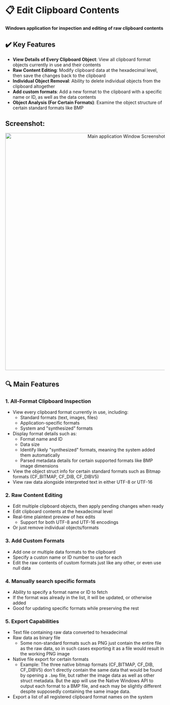 # 📋 Edit Clipboard Contents

#### Windows application for inspection and editing of raw clipboard contents

## ✔️ Key Features

- **View Details of Every Clipboard Object**: View all clipboard format objects currently in use and their contents
- **Raw Content Editing**: Modify clipboard data at the hexadecimal level, then save the changes back to the clipboard
- **Individual Object Removal**: Ability to delete individual objects from the clipboard altogether
- **Add custom formats**: Add a new format to the clipboard with a specific name or ID, as well as the data contents
- **Object Analysis (For Certain Formats)**: Examine the object structure of certain standard formats like BMP

## Screenshot:
<p align="center">
<img alt="Main application Window Screenshot" width=750 src="https://github.com/user-attachments/assets/0b7bb7b7-d9db-4be0-818f-f9bf2a61264f">
</p>

## 🔍 Main Features

### 1. All-Format Clipboard Inspection

- View every clipboard format currently in use, including:
  - Standard formats (text, images, files)
  - Application-specific formats
  - System and "synthesized" formats
- Display format details such as:
  - Format name and ID
  - Data size
  - Identify likely "synthesized" formats, meaning the system added them automatically
  - Parsed metadata details for certain supported formats like BMP image dimensions
- View the object struct info for certain standard formats such as Bitmap formats (CF_BITMAP, CF_DIB, CF_DIBV5)
- View raw data alongside interpreted text in either UTF-8 or UTF-16

### 2. Raw Content Editing

- Edit multiple clipboard objects, then apply pending changes when ready
- Edit clipboard contents at the hexadecimal level
- Real-time plaintext preview of hex edits
   - Support for both UTF-8 and UTF-16 encodings
- Or just remove individual objects/formats

### 3. Add Custom Formats
- Add one or multiple data formats to the clipboard
- Specify a custon name or ID number to use for each
- Edit the raw contents of custom formats just like any other, or even use null data

### 4. Manually search specific formats
- Ability to specify a format name or ID to fetch
- If the format was already in the list, it will be updated, or otherwise added
- Good for updating specific formats while preserving the rest

### 5. Export Capabilities

- Text file containing raw data converted to hexadecimal
- Raw data as binary file
  - Some non-standard formats such as PNG just contain the entire file as the raw data, so in such cases exporting it as a file would result in the working PNG image
- Native file export for certain formats
  -  Example: The three native bitmap formats (CF_BITMAP, CF_DIB, CF_DIBV5) don't directly contain the same data that would be found by opening a `.bmp` file, but rather the image data as well as other struct metadata. But the app will use the Native Windows API to output each format to a BMP file, and each may be slightly different despite supposedly containing the same image data.
-  Export a list of all registered clipboard format names on the system


